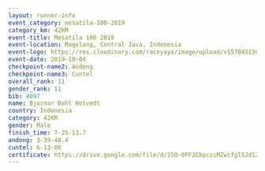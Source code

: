 ```yaml
---
layout: runner-info 
event_category: mesatila-100-2019 
category_km: 42KM 
event-title: Mesatila 100 2019 
event-location: Magelang, Central Java, Indonesia 
event-logo: https://res.cloudinary.com/raceyaya/image/upload/v1570451507/logo/mesastila100_jin7bl.jpg 
event-date: 2019-10-04 
checkpoint-name2: Andong 
checkpoint-name3: Cuntel 
overall_rank: 11
gender_rank: 11
bib: 4097
name: Bjornar Dahl Hotvedt
country: Indonesia
category: 42KM
gender: Male
finish_time: 7-25-13.7
andong: 3-39-48.4
cuntel: 6-13-06
certificate: https://drive.google.com/file/d/1SO-0PF2CbpcziMZwcfgl5Jd1ZlsV98at/view?usp=sharing
---
```


